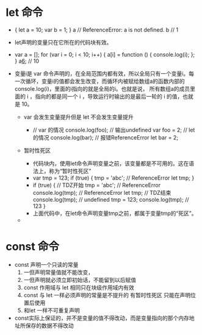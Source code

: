 # let 命令
- {
    let a = 10;
    var b = 1;
}
    a // ReferenceError: a is not defined.
    b // 1
- let声明的变量只在它所在的代码块有效。
    
-  var a = [];
        for (var i = 0; i < 10; i++) {
            a[i] = function () {
            console.log(i);
            };
        }
        a[6](); // 10

- 变量i是 var 命令声明的，在全局范围内都有效，所以全局只有一个变量i。每一次循环，变量i的值都会发生改变，而循环内被赋给数组a的函数内部的console.log(i)，里面的i指向的就是全局的i。也就是说， 所有数组a的成员里面的 i ，指向的都是同一个 i ，导致运行时输出的是最后一轮的 i 的值，也就是 10。

    - var 会发生变量提升但是 let 不会发生变量提升
        - // var 的情况
        console.log(foo); // 输出undefined
        var foo = 2;
        // let 的情况
        console.log(bar); // 报错ReferenceError
        let bar = 2;

    - 暂时性死区
        - 代码块内，使用let命令声明变量之前，该变量都是不可用的。这在语法上，称为“暂时性死区”
        - var tmp = 123;
            if (true) {
                tmp = 'abc'; // ReferenceError
                let tmp;
            }
        - if (true) {
            // TDZ开始
            tmp = 'abc'; // ReferenceError
            console.log(tmp); // ReferenceError
            let tmp; // TDZ结束
            console.log(tmp); // undefined
            tmp = 123;
            console.log(tmp); // 123
        }
        - 上面代码中，在let命令声明变量tmp之前，都属于变量tmp的“死区”。
    - 
# const 命令
- const 声明一个只读的常量
    1. 一但声明常量值就不能改变，
    2. 一但声明就必须立即初始话，不能留到以后赋值
    3. const 作用域与 let 相同只在块级作用域内有效
    4. const 与 let 一样必须声明的常量是不提升的  有暂时性死区 只能在声明位置后使用
    5. 和let 一样不可重复声明
- const实际上保证的，并不是变量的值不得改动，而是变量指向的那个内存地址所保存的数据不得改动












